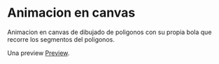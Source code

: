 # Animacion en canvas

Animacion en canvas de dibujado de poligonos con su propia bola que recorre los segmentos del poligonos.

Una preview [Preview]().